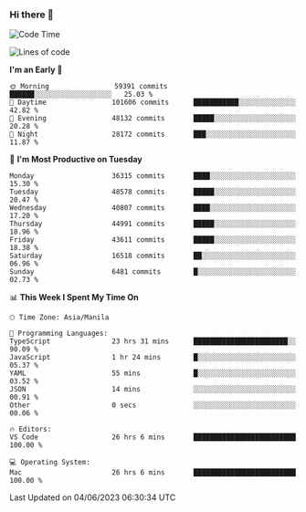 ### Hi there 👋

<!--START_SECTION:waka-->
![Code Time](http://img.shields.io/badge/Code%20Time-4%2C024%20hrs%2059%20mins-blue)

![Lines of code](https://img.shields.io/badge/From%20Hello%20World%20I%27ve%20Written-98.7%20million%20lines%20of%20code-blue)

**I'm an Early 🐤** 

```text
🌞 Morning                59391 commits       ██████░░░░░░░░░░░░░░░░░░░   25.03 % 
🌆 Daytime                101606 commits      ███████████░░░░░░░░░░░░░░   42.82 % 
🌃 Evening                48132 commits       █████░░░░░░░░░░░░░░░░░░░░   20.28 % 
🌙 Night                  28172 commits       ███░░░░░░░░░░░░░░░░░░░░░░   11.87 % 
```
📅 **I'm Most Productive on Tuesday** 

```text
Monday                   36315 commits       ████░░░░░░░░░░░░░░░░░░░░░   15.30 % 
Tuesday                  48578 commits       █████░░░░░░░░░░░░░░░░░░░░   20.47 % 
Wednesday                40807 commits       ████░░░░░░░░░░░░░░░░░░░░░   17.20 % 
Thursday                 44991 commits       █████░░░░░░░░░░░░░░░░░░░░   18.96 % 
Friday                   43611 commits       █████░░░░░░░░░░░░░░░░░░░░   18.38 % 
Saturday                 16518 commits       ██░░░░░░░░░░░░░░░░░░░░░░░   06.96 % 
Sunday                   6481 commits        █░░░░░░░░░░░░░░░░░░░░░░░░   02.73 % 
```


📊 **This Week I Spent My Time On** 

```text
🕑︎ Time Zone: Asia/Manila

💬 Programming Languages: 
TypeScript               23 hrs 31 mins      ███████████████████████░░   90.09 % 
JavaScript               1 hr 24 mins        █░░░░░░░░░░░░░░░░░░░░░░░░   05.37 % 
YAML                     55 mins             █░░░░░░░░░░░░░░░░░░░░░░░░   03.52 % 
JSON                     14 mins             ░░░░░░░░░░░░░░░░░░░░░░░░░   00.91 % 
Other                    0 secs              ░░░░░░░░░░░░░░░░░░░░░░░░░   00.06 % 

🔥 Editors: 
VS Code                  26 hrs 6 mins       █████████████████████████   100.00 % 

💻 Operating System: 
Mac                      26 hrs 6 mins       █████████████████████████   100.00 % 
```


 Last Updated on 04/06/2023 06:30:34 UTC
<!--END_SECTION:waka-->


<!--
**rad182/rad182** is a ✨ _special_ ✨ repository because its `README.md` (this file) appears on your GitHub profile.

Here are some ideas to get you started:

- 🔭 I’m currently working on ...
- 🌱 I’m currently learning ...
- 👯 I’m looking to collaborate on ...
- 🤔 I’m looking for help with ...
- 💬 Ask me about ...
- 📫 How to reach me: ...
- 😄 Pronouns: ...
- ⚡ Fun fact: ...
-->
